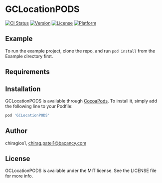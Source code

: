 # GCLocationPODS

[![CI Status](https://img.shields.io/travis/chiragios1/GCLocationPODS.svg?style=flat)](https://travis-ci.org/chiragios1/GCLocationPODS)
[![Version](https://img.shields.io/cocoapods/v/GCLocationPODS.svg?style=flat)](https://cocoapods.org/pods/GCLocationPODS)
[![License](https://img.shields.io/cocoapods/l/GCLocationPODS.svg?style=flat)](https://cocoapods.org/pods/GCLocationPODS)
[![Platform](https://img.shields.io/cocoapods/p/GCLocationPODS.svg?style=flat)](https://cocoapods.org/pods/GCLocationPODS)

## Example

To run the example project, clone the repo, and run `pod install` from the Example directory first.

## Requirements

## Installation

GCLocationPODS is available through [CocoaPods](https://cocoapods.org). To install
it, simply add the following line to your Podfile:

```ruby
pod 'GCLocationPODS'
```

## Author

chiragios1, chirag.patel1@bacancy.com

## License

GCLocationPODS is available under the MIT license. See the LICENSE file for more info.
